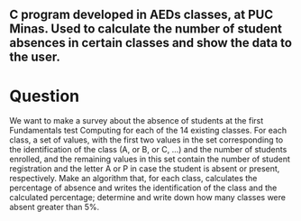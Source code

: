 C program developed in AEDs classes, at PUC Minas. Used to calculate the number of student absences in certain classes and show the data to the user.
-------------------------------------------------------------------------------------------------------------------------------------------------------
# Question
We want to make a survey about the absence of students at the first Fundamentals test Computing for each of the 14 existing classes. For each class, a set of values, with the first two values in the set corresponding to the identification 
of the class (A, or B, or C, ...) and the number of students enrolled, and the remaining values in this set contain the number of student registration and the letter A or P in case the student is absent or present, respectively.
Make an algorithm that, for each class, calculates the percentage of absence and writes the identification of the class and the calculated percentage; determine and write down how many classes were absent greater than 5%.
